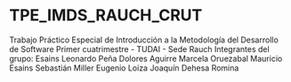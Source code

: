# TPE_IMDS_RAUCH_CRUT
Trabajo Práctico Especial de Introducción a la Metodología del Desarrollo de Software
Primer cuatrimestre - TUDAI - Sede Rauch
Integrantes del grupo:
Esains Leonardo
Peña Dolores
Aguirre Marcela
Oruezabal Mauricio
Esains Sebastián
Miller Eugenio
Loiza Joaquín
Dehesa Romina
